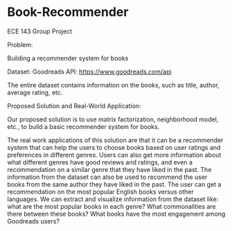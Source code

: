 # Book-Recommender
ECE 143 Group Project

Problem:

Building a recommender system for books 

Dataset: Goodreads API: https://www.goodreads.com/api

The entire dataset contains information on the books, such as title, author, average rating, etc. 

Proposed Solution and Real-World Application:

Our proposed solution is to use matrix factorization, neighborhood model, etc., to build a basic recommender system for books. 

The real work applications of this solution are that it can be a recommender system that can help the users to choose books based on user ratings and preferences in different genres. Users can also get more information about what different genres have good reviews and ratings, and even a recommendation on a similar genre that they have liked in the past. 
The information from the dataset can also be used to recommend the user books from the same author they have liked in the past. The user can get a recommendation on the most popular English books versus other languages. We can extract and visualize information from the dataset like: what are the most popular books in each genre? What commonalities are there between these books? What books have the most engagement among Goodreads users?
